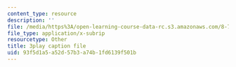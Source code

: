 ```yaml
---
content_type: resource
description: ''
file: /media/https%3A/open-learning-course-data-rc.s3.amazonaws.com/8-701-introduction-to-nuclear-and-particle-physics-fall-2020/93f5d1a5a52d57b3a74b1fd6139f501b_RFiXkal1vfM.vtt
file_type: application/x-subrip
resourcetype: Other
title: 3play caption file
uid: 93f5d1a5-a52d-57b3-a74b-1fd6139f501b
---
```

